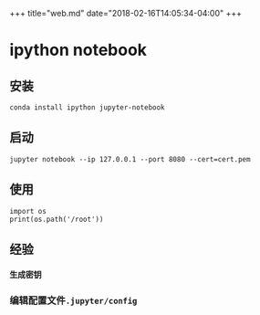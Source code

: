 +++
title="web.md"
date="2018-02-16T14:05:34-04:00"
+++
# ipython notebook

## 安装

```
conda install ipython jupyter-notebook
```

## 启动

```
jupyter notebook --ip 127.0.0.1 --port 8080 --cert=cert.pem
```

## 使用

```
import os
print(os.path('/root'))
```

## 经验

#### 生成密钥

### 编辑配置文件`.jupyter/config`
